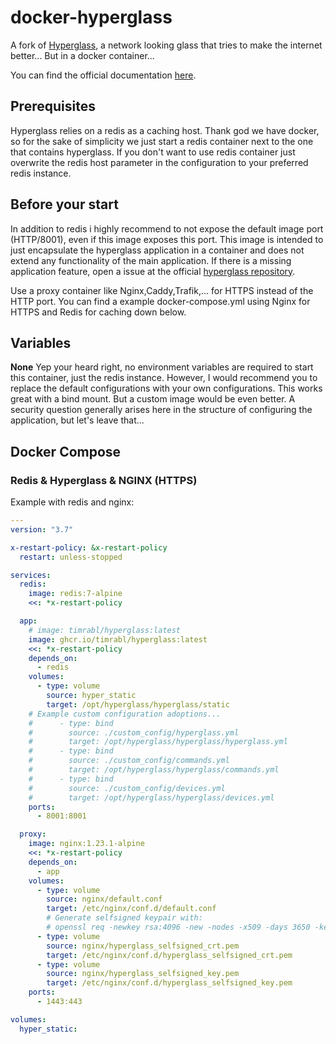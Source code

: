 # docker-hyperglass

A fork of [Hyperglass](https://github.com/thatmattlove/hyperglass), a network looking glass that tries to make the internet better...
But in a docker container...

You can find the official documentation [here](https://hyperglass.dev).

## Prerequisites

Hyperglass relies on a redis as a caching host. Thank god we have docker, so for the sake of simplicity we just start a redis container next to the one that contains hyperglass. If you don't want to use redis container just overwrite the redis host parameter in the configuration to your preferred redis instance.

## Before your start

In addition to redis i highly recommend to not expose the default image port (HTTP/8001), even if this image exposes this port.
This image is intended to just encapsulate the hyperglass application in a container and does not extend any functionality of the main application. If there is a missing application feature, open a issue at the official [hyperglass repository](https://github.com/thatmattlove/hyperglass/issues).

Use a proxy container like Nginx,Caddy,Trafik,... for HTTPS instead of the HTTP port.
You can find a example docker-compose.yml using Nginx for HTTPS and Redis for caching down below.

## Variables

**None**
Yep your heard right, no environment variables are required to start this container, just the redis instance. However, I would recommend you to replace the default configurations with your own configurations. This works great with a bind mount. But a custom image would be even better. A security question generally arises here in the structure of configuring the application, but let's leave that...

## Docker Compose

### Redis & Hyperglass & NGINX (HTTPS)

Example with redis and nginx:

```yaml
---
version: "3.7"

x-restart-policy: &x-restart-policy
  restart: unless-stopped

services:
  redis:
    image: redis:7-alpine
    <<: *x-restart-policy

  app:
    # image: timrabl/hyperglass:latest
    image: ghcr.io/timrabl/hyperglass:latest
    <<: *x-restart-policy
    depends_on:
      - redis
    volumes:
      - type: volume
        source: hyper_static
        target: /opt/hyperglass/hyperglass/static
    # Example custom configuration adoptions...
    #      - type: bind
    #        source: ./custom_config/hyperglass.yml
    #        target: /opt/hyperglass/hyperglass/hyperglass.yml
    #      - type: bind
    #        source: ./custom_config/commands.yml
    #        target: /opt/hyperglass/hyperglass/commands.yml
    #      - type: bind
    #        source: ./custom_config/devices.yml
    #        target: /opt/hyperglass/hyperglass/devices.yml
    ports:
      - 8001:8001

  proxy:
    image: nginx:1.23.1-alpine
    <<: *x-restart-policy
    depends_on:
      - app
    volumes:
      - type: volume
        source: nginx/default.conf
        target: /etc/nginx/conf.d/default.conf
        # Generate selfsigned keypair with:
        # openssl req -newkey rsa:4096 -new -nodes -x509 -days 3650 -keyout hyperglass_selfsigned_key.pem -out hyperglass_selfsigned_crt.pem -subj "/C=DE/ST=Bavaria/L=Rosenheim/CN=localhost"
      - type: volume
        source: nginx/hyperglass_selfsigned_crt.pem
        target: /etc/nginx/conf.d/hyperglass_selfsigned_crt.pem
      - type: volume
        source: nginx/hyperglass_selfsigned_key.pem
        target: /etc/nginx/conf.d/hyperglass_selfsigned_key.pem
    ports:
      - 1443:443

volumes:
  hyper_static:
```
